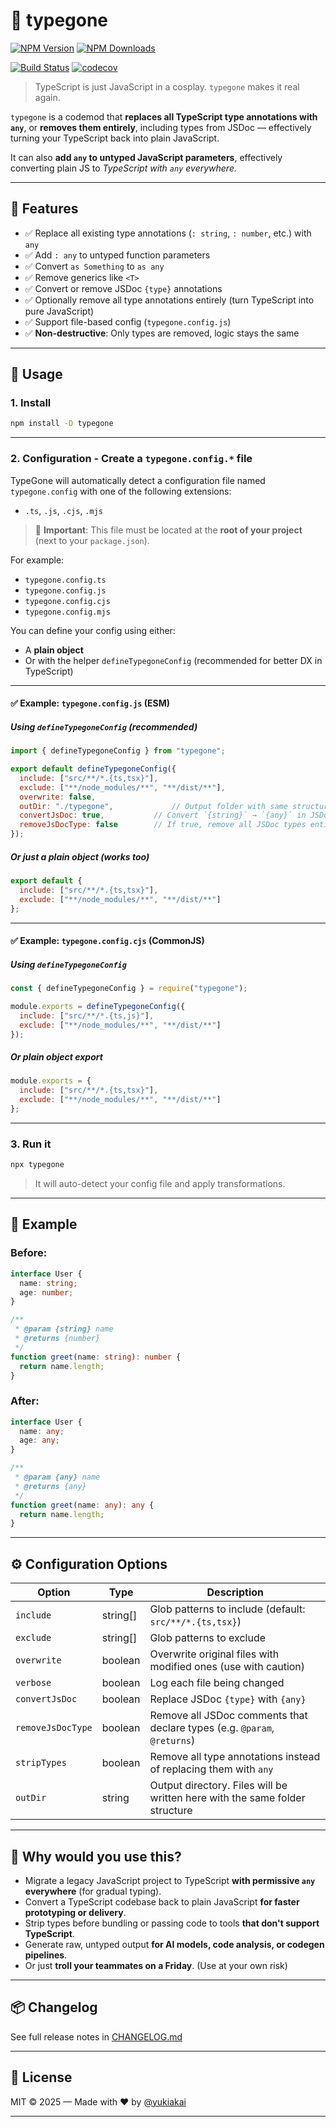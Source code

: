 # 🧨 typegone

[![NPM Version][npm-version-image]][npm-url]
[![NPM Downloads][npm-downloads-image]][npm-downloads-url]

[![Build Status][github-build-url]][github-url]
[![codecov][codecov-image]][codecov-url]

> TypeScript is just JavaScript in a cosplay. `typegone` makes it real again.

`typegone` is a codemod that **replaces all TypeScript type annotations with `any`**, or **removes them entirely**, including types from JSDoc — effectively turning your TypeScript back into plain JavaScript.

It can also **add `any` to untyped JavaScript parameters**, effectively converting plain JS to *TypeScript with `any` everywhere.*

---

## 🚀 Features

- ✅ Replace all existing type annotations (`: string`, `: number`, etc.) with `any`
- ✅ Add `: any` to untyped function parameters
- ✅ Convert `as Something` to `as any`
- ✅ Remove generics like `<T>`
- ✅ Convert or remove JSDoc `{type}` annotations
- ✅ Optionally remove all type annotations entirely (turn TypeScript into pure JavaScript)
- ✅ Support file-based config (`typegone.config.js`)
- ✅ **Non-destructive**: Only types are removed, logic stays the same

---

## 🔧 Usage

### 1. Install

```bash
npm install -D typegone
```

---

### 2. Configuration -  Create a `typegone.config.*` file

TypeGone will automatically detect a configuration file named `typegone.config` with one of the following extensions:

- `.ts`, `.js`, `.cjs`, `.mjs`

> 📍 **Important**: This file must be located at the **root of your project** (next to your `package.json`).

For example:
- `typegone.config.ts`
- `typegone.config.js`
- `typegone.config.cjs`
- `typegone.config.mjs`

You can define your config using either:
- A **plain object**
- Or with the helper `defineTypegoneConfig` (recommended for better DX in TypeScript)

---

#### ✅ Example: `typegone.config.js` (ESM)

##### Using `defineTypegoneConfig` (recommended)

```js
import { defineTypegoneConfig } from "typegone";

export default defineTypegoneConfig({
  include: ["src/**/*.{ts,tsx}"],
  exclude: ["**/node_modules/**", "**/dist/**"],
  overwrite: false,
  outDir: "./typegone",             // Output folder with same structure
  convertJsDoc: true,           // Convert `{string}` → `{any}` in JSDoc
  removeJsDocType: false        // If true, remove all JSDoc types entirely
});
```

##### Or just a plain object (works too)

```js
export default {
  include: ["src/**/*.{ts,tsx}"],
  exclude: ["**/node_modules/**", "**/dist/**"]
};
```

---

#### ✅ Example: `typegone.config.cjs` (CommonJS)

##### Using `defineTypegoneConfig`

```js
const { defineTypegoneConfig } = require("typegone");

module.exports = defineTypegoneConfig({
  include: ["src/**/*.{ts,js}"],
  exclude: ["**/node_modules/**", "**/dist/**"]
});
```

##### Or plain object export

```js
module.exports = {
  include: ["src/**/*.{ts,tsx}"],
  exclude: ["**/node_modules/**", "**/dist/**"]
};
```


---

### 3. Run it

```bash
npx typegone
```

> It will auto-detect your config file and apply transformations.

---

## 🧪 Example

### Before:

```ts
interface User {
  name: string;
  age: number;
}

/**
 * @param {string} name
 * @returns {number}
 */
function greet(name: string): number {
  return name.length;
}
```

### After:

```ts
interface User {
  name: any;
  age: any;
}

/**
 * @param {any} name
 * @returns {any}
 */
function greet(name: any): any {
  return name.length;
}
```

---

## ⚙️ Configuration Options

| Option             | Type      | Description                                                                  |
|--------------------|-----------|------------------------------------------------------------------------------|
| `include`          | string[]  | Glob patterns to include (default: `src/**/*.{ts,tsx}`)                      |
| `exclude`          | string[]  | Glob patterns to exclude                                                     |
| `overwrite`        | boolean   | Overwrite original files with modified ones (use with caution)               |
| `verbose`          | boolean   | Log each file being changed                                                  |
| `convertJsDoc`     | boolean   | Replace JSDoc `{type}` with `{any}`                                          |
| `removeJsDocType`  | boolean   | Remove all JSDoc comments that declare types (e.g. `@param`, `@returns`)     |
| `stripTypes`       | boolean   | Remove all type annotations instead of replacing them with `any`             |
| `outDir`           | string    | Output directory. Files will be written here with the same folder structure  |


---

## 🤔 Why would you use this?

- Migrate a legacy JavaScript project to TypeScript **with permissive `any` everywhere** (for gradual typing).
- Convert a TypeScript codebase back to plain JavaScript **for faster prototyping or delivery**.
- Strip types before bundling or passing code to tools **that don't support TypeScript**.
- Generate raw, untyped output **for AI models, code analysis, or codegen pipelines**.
- Or just **troll your teammates on a Friday**. (Use at your own risk)

---

## 📦 Changelog

See full release notes in [CHANGELOG.md][changelog-url]

---

## 📄 License

MIT © 2025 — Made with ❤️ by [@yukiakai](https://github.com/yukiakai212)

---


[npm-downloads-image]: https://badgen.net/npm/dm/typegone
[npm-downloads-url]: https://www.npmjs.com/package/typegone
[npm-url]: https://www.npmjs.com/package/typegone
[npm-version-image]: https://badgen.net/npm/v/typegone
[github-build-url]: https://github.com/yukiakai212/typegone/actions/workflows/build.yml/badge.svg
[github-url]: https://github.com/yukiakai212/typegone/
[codecov-image]: https://codecov.io/gh/yukiakai212/typegone/branch/main/graph/badge.svg
[codecov-url]: https://codecov.io/gh/yukiakai212/typegone
[changelog-url]: https://github.com/yukiakai212/typegone/blob/main/CHANGELOG.md
